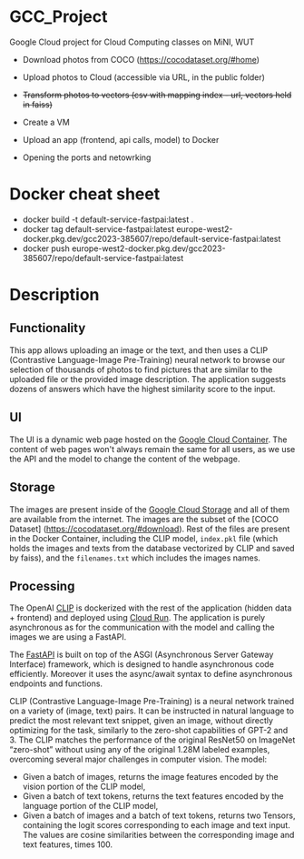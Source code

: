 # GCC_Project
Google Cloud project for Cloud Computing classes on MiNI, WUT

- Download photos from COCO (https://cocodataset.org/#home)
- Upload photos to Cloud (accessible via URL, in the public folder)
- ~~Transform photos to vectors (csv with mapping index - url, vectors held in faiss)~~

- Create a VM
- Upload an app (frontend, api calls, model) to Docker
- Opening the ports and netowrking

# Docker cheat sheet
- docker build -t default-service-fastpai:latest .
- docker tag default-service-fastpai:latest europe-west2-docker.pkg.dev/gcc2023-385607/repo/default-service-fastpai:latest
- docker push europe-west2-docker.pkg.dev/gcc2023-385607/repo/default-service-fastpai:latest


# Description

## Functionality

This app allows uploading an image or the text, and then uses a CLIP (Contrastive Language-Image Pre-Training) neural network to browse our selection of thousands of photos to find pictures that are similar to the uploaded file or the provided image description. The application suggests dozens of answers which have the highest similarity score to the input.

## UI

The UI is a dynamic web page hosted on the [Google Cloud Container](https://cloud.google.com/compute/docs/containers). The content of web pages won't always remain the same for all users, as we use the API and the model to change the content of the webpage.

## Storage

The images are present inside of the [Google Cloud Storage](https://cloud.google.com/storage) and all of them are available from the internet. The images are the subset of the [COCO Dataset] (https://cocodataset.org/#download). Rest of the files are present in the Docker Container, including the CLIP model,  `index.pkl` file (which holds the images and texts from the database vectorized by CLIP and saved by faiss), and the `filenames.txt` which includes the images names.

## Processing

The OpenAI [CLIP](https://github.com/openai/CLIP) is dockerized with the rest of the application (hidden data + frontend) and deployed using [Cloud Run](https://cloud.google.com/run). The application is purely asynchronous as for the communication with the model and calling the images we are using a FastAPI.

The [FastAPI](https://fastapi.tiangolo.com) is built on top of the ASGI (Asynchronous Server Gateway Interface) framework, which is designed to handle asynchronous code efficiently. Moreover it uses the async/await syntax to define asynchronous endpoints and functions.

CLIP (Contrastive Language-Image Pre-Training) is a neural network trained on a variety of (image, text) pairs. It can be instructed in natural language to predict the most relevant text snippet, given an image, without directly optimizing for the task, similarly to the zero-shot capabilities of GPT-2 and 3. The CLIP matches the performance of the original ResNet50 on ImageNet “zero-shot” without using any of the original 1.28M labeled examples, overcoming several major challenges in computer vision. The model:
- Given a batch of images, returns the image features encoded by the vision portion of the CLIP model,
- Given a batch of text tokens, returns the text features encoded by the language portion of the CLIP model,
- Given a batch of images and a batch of text tokens, returns two Tensors, containing the logit scores corresponding to each image and text input. The values are cosine similarities between the corresponding image and text features, times 100.
